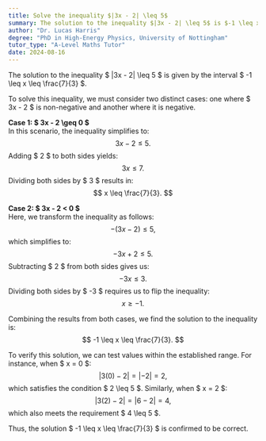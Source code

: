 ```yaml
---
title: Solve the inequality $|3x - 2| \leq 5$
summary: The solution to the inequality $|3x - 2| \leq 5$ is $-1 \leq x \leq \frac{7}{3}$.
author: "Dr. Lucas Harris"
degree: "PhD in High-Energy Physics, University of Nottingham"
tutor_type: "A-Level Maths Tutor"
date: 2024-08-16
---
```


The solution to the inequality $ |3x - 2| \leq 5 $ is given by the interval $ -1 \leq x \leq \frac{7}{3} $.

To solve this inequality, we must consider two distinct cases: one where $ 3x - 2 $ is non-negative and another where it is negative.

**Case 1: $ 3x - 2 \geq 0 $**  
In this scenario, the inequality simplifies to:
$$
3x - 2 \leq 5.
$$
Adding $ 2 $ to both sides yields:
$$
3x \leq 7.
$$
Dividing both sides by $ 3 $ results in:
$$
x \leq \frac{7}{3}.
$$

**Case 2: $ 3x - 2 < 0 $**  
Here, we transform the inequality as follows:
$$
-(3x - 2) \leq 5,
$$
which simplifies to:
$$
-3x + 2 \leq 5.
$$
Subtracting $ 2 $ from both sides gives us:
$$
-3x \leq 3.
$$
Dividing both sides by $ -3 $ requires us to flip the inequality:
$$
x \geq -1.
$$

Combining the results from both cases, we find the solution to the inequality is:
$$
-1 \leq x \leq \frac{7}{3}.
$$

To verify this solution, we can test values within the established range. For instance, when $ x = 0 $:
$$
|3(0) - 2| = | -2 | = 2,
$$
which satisfies the condition $ 2 \leq 5 $. Similarly, when $ x = 2 $:
$$
|3(2) - 2| = |6 - 2| = 4,
$$
which also meets the requirement $ 4 \leq 5 $. 

Thus, the solution $ -1 \leq x \leq \frac{7}{3} $ is confirmed to be correct.
    